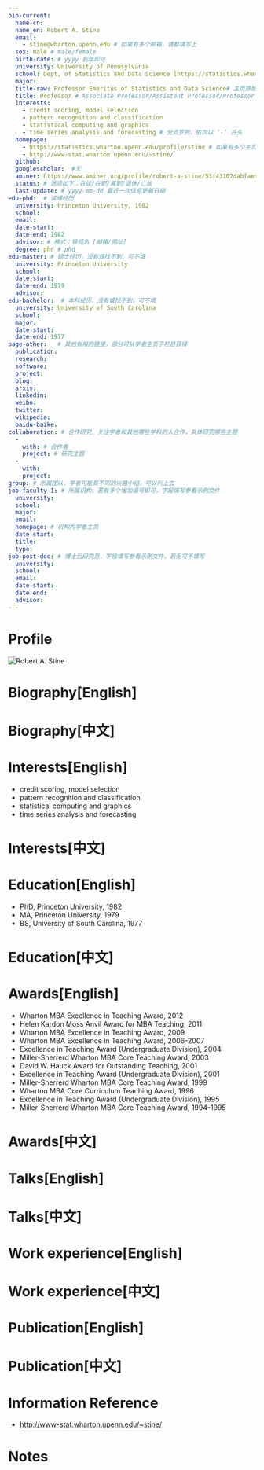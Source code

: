 ```yaml
---
bio-current:
  name-cn: 
  name_en: Robert A. Stine
  email: 
    - stine@wharton.upenn.edu # 如果有多个邮箱，请都填写上
  sex: male # male/female
  birth-date: # yyyy 到年即可
  university: University of Pennsylvania 
  school: Dept, of Statistics and Data Science [https://statistics.wharton.upenn.edu/] # 格式：学院名称[学院官网链接]
  major: 
  title-raw: Professor Emeritus of Statistics and Data Science# 主页原始字符串
  title: Professor # Associate Professor/Assistant Professor/Professor
  interests: 
    - credit scoring, model selection
    - pattern recognition and classification
    - statistical computing and graphics
    - time series analysis and forecasting # 分点罗列，依次以 ‘-’ 开头
  homepage: 
    - https://statistics.wharton.upenn.edu/profile/stine # 如果有多个主页，请都填写上
    - http://www-stat.wharton.upenn.edu/~stine/
  github: 
  googlescholar:  #无
  aminer: https://www.aminer.org/profile/robert-a-stine/53f43107dabfaedf43544c57 # 从这里查找 https://www.aminer.org/search/person
  status: # 选项如下：在读/在职/离职/退休/亡故
  last-update: # yyyy-mm-dd 最近一次信息更新日期
edu-phd:  # 读博经历
  university: Princeton University, 1982
  school: 
  email: 
  date-start: 
  date-end: 1982
  advisor: # 格式：导师名 [邮箱/网址]
  degree: phd # phd
edu-master: # 硕士经历，没有或找不到，可不填
  university: Princeton University
  school: 
  date-start: 
  date-end: 1979
  advisor:
edu-bachelor:  # 本科经历，没有或找不到，可不填
  university: University of South Carolina
  school: 
  major: 
  date-start: 
  date-end: 1977
page-other:   # 其他有用的链接，部分可从学者主页子栏目获得
  publication: 
  research: 
  software: 
  project: 
  blog: 
  arxiv: 
  linkedin: 
  weibo:
  twitter:
  wikipedia:
  baidu-baike:
collaboration: # 合作研究，关注学者和其他哪些学科的人合作，具体研究哪些主题
  - 
    with: # 合作者
    project: # 研究主题
  - 
    with: 
    project: 
group: # 所属团队，学者可能有不同的兴趣小组，可以列上去
job-faculty-1: # 所属机构，若有多个增加编号即可，字段填写参看示例文件
  university: 
  school: 
  major: 
  email: 
  homepage: # 机构内学者主页
  date-start: 
  title: 
  type: 
job-post-doc: # 博士后研究员，字段填写参看示例文件，若无可不填写
  university: 
  school: 
  email: 
  date-start: 
  date-end: 
  advisor: 
---
```


# Profile

![Robert A. Stine](https://faculty.wharton.upenn.edu/wp-content/uploads/2012/04/Stine_robert_rdax_192x226.jpg)

# Biography[English]

# Biography[中文]

# Interests[English]
  - credit scoring, model selection
  - pattern recognition and classification
  - statistical computing and graphics
  - time series analysis and forecasting
# Interests[中文]

# Education[English]
  - PhD, Princeton University, 1982
  - MA, Princeton University, 1979
  - BS, University of South Carolina, 1977
# Education[中文]

# Awards[English]
  - Wharton MBA Excellence in Teaching Award, 2012
  - Helen Kardon Moss Anvil Award for MBA Teaching, 2011
  - Wharton MBA Excellence in Teaching Award, 2009
  - Wharton MBA Excellence in Teaching Award, 2006-2007
  - Excellence in Teaching Award (Undergraduate Division), 2004
  - Miller-Sherrerd Wharton MBA Core Teaching Award, 2003
  - David W. Hauck Award for Outstanding Teaching, 2001
  - Excellence in Teaching Award (Undergraduate Division), 2001
  - Miller-Sherrerd Wharton MBA Core Teaching Award, 1999
  - Wharton MBA Core Curriculum Teaching Award, 1996
  - Excellence in Teaching Award (Undergraduate Division), 1995
  - Miller-Sherrerd Wharton MBA Core Teaching Award, 1994-1995
# Awards[中文]

# Talks[English]

# Talks[中文]

# Work experience[English]

# Work experience[中文]

# Publication[English]

# Publication[中文]

# Information Reference
  - http://www-stat.wharton.upenn.edu/~stine/
# Notes